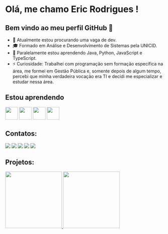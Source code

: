 # Olá, me chamo Eric Rodrigues ! 
## Bem vindo ao meu perfil GitHub 👋

- 🔭 Atualmente estou procurando uma vaga de dev.
- 🎓 Formado em Análise e Desenvolvimento de Sistemas pela UNICID.
- 🌱 Paralelamente estou aprendendo Java, Python, JavaScript e TypeScript.
- ⚡ Curiosidade: Trabalhei com programação sem formação específica na área, me formei em Gestão Pública e, somente depois de algum tempo, percebi que minha verdadeira vocação era TI e decidi me especializar e estudar nessa área.

## Estou aprendendo

<div>
<img loading="lazy" src="https://cdn.jsdelivr.net/gh/devicons/devicon@latest/icons/java/java-original-wordmark.svg" width="40" height="40"/>
<img loading="lazy" src="https://cdn.jsdelivr.net/gh/devicons/devicon@latest/icons/python/python-original-wordmark.svg" width="40" height="40"/>
<img loading="lazy" src="https://cdn.jsdelivr.net/gh/devicons/devicon@latest/icons/javascript/javascript-original.svg" width="40" height="40"/>
<img loading="lazy" src="https://cdn.jsdelivr.net/gh/devicons/devicon@latest/icons/typescript/typescript-original.svg" width="40" height="40"/>
</div>
          
## Contatos:

<div>
<a href="https://www.linkedin.com/in/eriicrodriigues" target="_blank"><img loading="lazy" src="https://img.shields.io/badge/-LinkedIn-%230077B5?style=for-the-badge&logo=linkedin&logoColor=white" target="_blank"></a>
<a href="mailto:ericrodrigues14@gmail.com" target="_blank"><img loading="lazy" src="https://img.shields.io/badge/Gmail-D14836?style=for-the-badge&logo=gmail&logoColor=white" target="_blank"></a>
<a href="https://ericdesigndrive.wixsite.com/portifolio" target="_blank"><img loading=lazy src="https://img.shields.io/badge/portfolio-000FFF?style=for-the-badge&logo=web&logoColor=white" target="_blank"></a>
<a href="https://www.youtube.com/@EricDriver" target="_blank"><img loading="lazy" src="https://img.shields.io/badge/YouTube-FF0000?style=for-the-badge&logo=youtube&logoColor=white" target="_blank"></a>
<a href="https://instagram.com/eriicrodriigues" target="_blank"><img loading="lazy" src="https://img.shields.io/badge/-Instagram-%23E4405F?style=for-the-badge&logo=instagram&logoColor=white" target="_blank"></a>
</div>

## Projetos:

<div>
<a href="https://github.com/eriicrodriigues">
<img loading="lazy" height="180em" src="https://github-readme-stats.vercel.app/api/top-langs/?username=eriicrodriigues&layout=compact&langs_count=7&theme=dracula"/>
<img loading="lazy" height="180em" src="https://github-readme-stats.vercel.app/api?username=eriicrodriigues&show_icons=true&theme=dracula&include_all_commits=true&count_private=true"/>
</div>

## 


